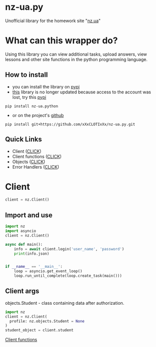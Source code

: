 # nz-ua.py
Unofficial library for the homework site "[nz.ua](https://nz.ua/)"

# What can this wrapper do?
Using this library you can view additional tasks, upload answers, view lessons and other site functions in the python programming language.

## How to install
- you can install the library on [pypi](https://pypi.org/project/nz-ua.python/)
- [this](https://pypi.org/project/nz-ua.py/) library is no longer updated because access to the account was lost, try this [pypi](https://pypi.org/project/nz-ua.python/)
```
pip install nz-ua.python
```
- or on the project's [github](https://github.com/xXxCLOTIxXx/nz-ua.py)
```
pip install git+https://github.com/xXxCLOTIxXx/nz-ua.py.git
```

## Quick Links
- Client ([CLICK](#client))
- Client functions ([CLICK](client_functions.md))
- Objects ([CLICK](objects.md))
- Error Handlers ([CLICK](exceptions.md))


# Client
```python
client = nz.Client()
```
## Import and use
```python
import nz
import asyncio
client = nz.Client()

async def main():
	info = await client.login('user_name', 'password')
	print(info.json)


if __name__ == '__main__':
	loop = asyncio.get_event_loop()
	loop.run_until_complete(loop.create_task(main()))
```

## Client args
objects.Student - class containing data after authorization.
```python
import nz
client = nz.Client(
  profile: nz.objects.Student = None
)
student_object = client.student
```

[Client functions](client_functions.md)
